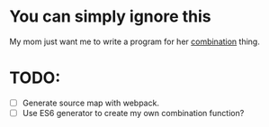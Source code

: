 You can simply ignore this
==========================

My mom just want me to write a program for her
[combination](https://en.wikipedia.org/wiki/Combination) thing.

TODO:
=====

- [ ] Generate source map with webpack.
- [ ] Use ES6 generator to create my own combination function?
